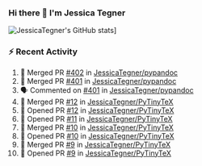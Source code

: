 ### Hi there 👋 I'm Jessica Tegner

![JessicaTegner's GitHub stats](https://github-readme-stats.vercel.app/api?username=jessicategner)]


### :zap: Recent Activity

<!--START_SECTION:activity-->
1. 🎉 Merged PR [#402](https://github.com/JessicaTegner/pypandoc/pull/402) in [JessicaTegner/pypandoc](https://github.com/JessicaTegner/pypandoc)
2. 🎉 Merged PR [#401](https://github.com/JessicaTegner/pypandoc/pull/401) in [JessicaTegner/pypandoc](https://github.com/JessicaTegner/pypandoc)
3. 🗣 Commented on [#401](https://github.com/JessicaTegner/pypandoc/pull/401#issuecomment-2688349613) in [JessicaTegner/pypandoc](https://github.com/JessicaTegner/pypandoc)
4. 🎉 Merged PR [#12](https://github.com/JessicaTegner/PyTinyTeX/pull/12) in [JessicaTegner/PyTinyTeX](https://github.com/JessicaTegner/PyTinyTeX)
5. 💪 Opened PR [#12](https://github.com/JessicaTegner/PyTinyTeX/pull/12) in [JessicaTegner/PyTinyTeX](https://github.com/JessicaTegner/PyTinyTeX)
6. 💪 Opened PR [#11](https://github.com/JessicaTegner/PyTinyTeX/pull/11) in [JessicaTegner/PyTinyTeX](https://github.com/JessicaTegner/PyTinyTeX)
7. 🎉 Merged PR [#10](https://github.com/JessicaTegner/PyTinyTeX/pull/10) in [JessicaTegner/PyTinyTeX](https://github.com/JessicaTegner/PyTinyTeX)
8. 💪 Opened PR [#10](https://github.com/JessicaTegner/PyTinyTeX/pull/10) in [JessicaTegner/PyTinyTeX](https://github.com/JessicaTegner/PyTinyTeX)
9. 🎉 Merged PR [#9](https://github.com/JessicaTegner/PyTinyTeX/pull/9) in [JessicaTegner/PyTinyTeX](https://github.com/JessicaTegner/PyTinyTeX)
10. 💪 Opened PR [#9](https://github.com/JessicaTegner/PyTinyTeX/pull/9) in [JessicaTegner/PyTinyTeX](https://github.com/JessicaTegner/PyTinyTeX)
<!--END_SECTION:activity-->
